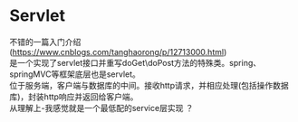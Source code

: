 # Servlet
不错的一篇入门介绍(https://www.cnblogs.com/tanghaorong/p/12713000.html)  
是一个实现了servlet接口并重写doGet\doPost方法的特殊类。spring、springMVC等框架底层也是servlet。  
位于服务端，客户端与数据库的中间。接收http请求，并相应处理(包括操作数据库)，封装http响应并返回给客户端。  
从理解上-我感觉就是一个最低配的service层实现  ？ 
